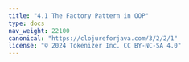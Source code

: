 ```yaml
---
title: "4.1 The Factory Pattern in OOP"
type: docs
nav_weight: 22100
canonical: "https://clojureforjava.com/3/2/2/1"
license: "© 2024 Tokenizer Inc. CC BY-NC-SA 4.0"
---
```

